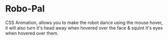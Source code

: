 # Robo-Pal
CSS Animation, allows you to make the robot dance using the mouse hover, it will also turn it's head away when hovered over the face &amp; squint it's eyes when hovered over them.
